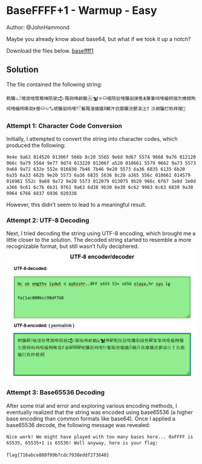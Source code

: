 # BaseFFFF+1 - Warmup - Easy

Author: @JohnHammond

Maybe you already know about base64, but what if we took it up a notch?

Download the files below. [baseffff1](baseffff1)

## Solution 
The file contained the following string:
```
鹎驣𔔠𓁯噫谠啥鹭鵧啴陨驶𒄠陬驹啤鹷鵴𓈠𒁯ꔠ𐙡啹院驳啳驨驲挮售𖠰筆筆鸠啳樶栵愵欠樵樳昫鸠啳樶栵嘶谠ꍥ啬𐙡𔕹𖥡唬驨驲鸠啳𒁹𓁵鬠陬潧㸍㸍ꍦ鱡汻欱靡驣洸鬰渰汢饣汣根騸饤杦样椶𠌸
```

### Attempt 1: Character Code Conversion
Initially, I attempted to convert the string into character codes, which produced the following:

```
9e4e 9a63 014520 01306f 566b 8c20 5565 9e6d 9d67 5574 9668 9a76 012120 966c 9a79 5564 9e77 9d74 013220 01206f a520 010661 5579 9662 9a73 5573 9a68 9a72 632e 552e 016830 7b46 7b46 9e20 5573 6a36 6835 6135 6b20 6a35 6a33 662b 9e20 5573 6a36 6835 5636 8c20 a365 556c 010661 014579 016961 552c 9a68 9a72 9e20 5573 012079 013075 9b20 966c 6f67 3e0d 3e0d a366 9c61 6c7b 6b31 9761 9a63 6d38 9b30 6e30 6c62 9963 6c63 6839 9a38 9964 6766 6837 6936 020338
```
However, this didn’t seem to lead to a meaningful result.

### Attempt 2: UTF-8 Decoding

Next, I tried decoding the string using UTF-8 encoding, which brought me a little closer to the solution. The decoded string started to resemble a more recognizable format, but still wasn’t fully deciphered.
![Alt text](image.png)


### Attempt 3: Base65536 Decoding

After some trial and error and exploring various encoding methods, I eventually realized that the string was encoded using base65536 (a higher base encoding than common formats like base64). Once I applied a base65536 decode, the following message was revealed:
```
Nice work! We might have played with too many bases here... 0xFFFF is 65535, 65535+1 is 65536! Well anyway, here is your flag:

flag{716abce880f09b7cdc7938eddf273648}
``` 